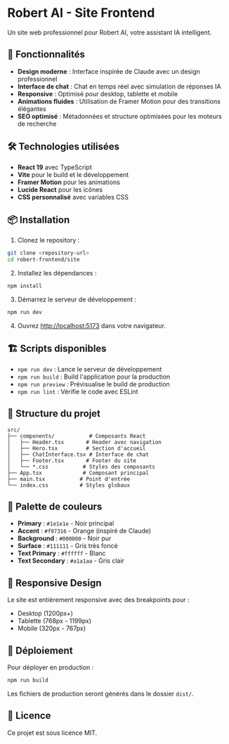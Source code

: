 # Robert AI - Site Frontend

Un site web professionnel pour Robert AI, votre assistant IA intelligent.

## 🚀 Fonctionnalités

- **Design moderne** : Interface inspirée de Claude avec un design professionnel
- **Interface de chat** : Chat en temps réel avec simulation de réponses IA
- **Responsive** : Optimisé pour desktop, tablette et mobile
- **Animations fluides** : Utilisation de Framer Motion pour des transitions élégantes
- **SEO optimisé** : Métadonnées et structure optimisées pour les moteurs de recherche

## 🛠️ Technologies utilisées

- **React 19** avec TypeScript
- **Vite** pour le build et le développement
- **Framer Motion** pour les animations
- **Lucide React** pour les icônes
- **CSS personnalisé** avec variables CSS

## 📦 Installation

1. Clonez le repository :
```bash
git clone <repository-url>
cd robert-frontend/site
```

2. Installez les dépendances :
```bash
npm install
```

3. Démarrez le serveur de développement :
```bash
npm run dev
```

4. Ouvrez [http://localhost:5173](http://localhost:5173) dans votre navigateur.

## 🏗️ Scripts disponibles

- `npm run dev` : Lance le serveur de développement
- `npm run build` : Build l'application pour la production
- `npm run preview` : Prévisualise le build de production
- `npm run lint` : Vérifie le code avec ESLint

## 📁 Structure du projet

```
src/
├── components/           # Composants React
│   ├── Header.tsx       # Header avec navigation
│   ├── Hero.tsx         # Section d'accueil
│   ├── ChatInterface.tsx # Interface de chat
│   ├── Footer.tsx       # Footer du site
│   └── *.css           # Styles des composants
├── App.tsx             # Composant principal
├── main.tsx           # Point d'entrée
└── index.css          # Styles globaux
```

## 🎨 Palette de couleurs

- **Primary** : `#1e1e1e` - Noir principal
- **Accent** : `#f97316` - Orange (inspiré de Claude)
- **Background** : `#000000` - Noir pur
- **Surface** : `#111111` - Gris très foncé
- **Text Primary** : `#ffffff` - Blanc
- **Text Secondary** : `#a1a1aa` - Gris clair

## 📱 Responsive Design

Le site est entièrement responsive avec des breakpoints pour :
- Desktop (1200px+)
- Tablette (768px - 1199px)
- Mobile (320px - 767px)

## 🚀 Déploiement

Pour déployer en production :

```bash
npm run build
```

Les fichiers de production seront générés dans le dossier `dist/`.

## 📄 Licence

Ce projet est sous licence MIT.
